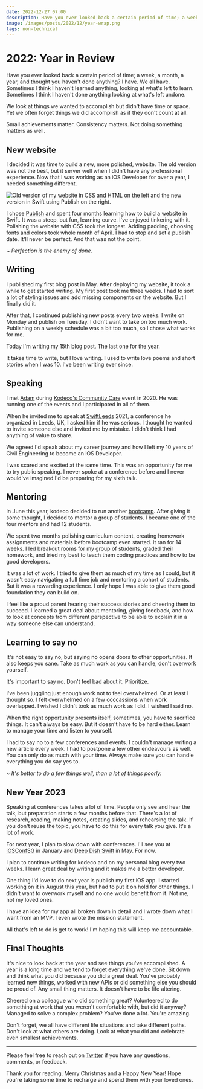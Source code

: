 ```yaml
---
date: 2022-12-27 07:00
description: Have you ever looked back a certain period of time; a week, a month, a year, and thought you haven't done anything? I have. We all have. Sometimes I think I haven't learned anything, looking at what's left to learn. Sometimes I think I haven't done anything looking at what's left undone.
image: /images/posts/2022/12/year-wrap.png
tags: non-technical
---
```


# 2022: Year in Review

Have you ever looked back a certain period of time; a week, a month, a year, and thought you haven't done anything? I have. We all have. Sometimes I think I haven't learned anything, looking at what's left to learn. Sometimes I think I haven't done anything looking at what's left undone.

We look at things we wanted to accomplish but didn't have time or space. Yet we often forget things we did accomplish as if they don't count at all.

Small achievements matter. Consistency matters. Not doing something matters as well.

## New website

I decided it was time to build a new, more polished, website. The old version was not the best, but it server well when I didn't have any professional experience. Now that I was working as an iOS Developer for over a year, I needed something different.

![Old version of my website in CSS and HTML on the left and the new version in Swift using Publish on the right.](https://www.danijelavrzan.com/images/posts/2022/12/year-wrap1.png "Old version of my website in CSS and HTML on the left and the new version in Swift using Publish on the right.")

I chose [Publish](https://github.com/JohnSundell/Publish) and spent four months learning how to build a website in Swift. It was a steep, but fun, learning curve. I've enjoyed tinkering with it. Polishing the website with CSS took the longest. Adding padding, choosing fonts and colors took whole month of April. I had to stop and set a publish date. It'll never be perfect. And that was not the point. 

~ *Perfection is the enemy of done.*

## Writing

I published my first blog post in May. After deploying my website, it took a while to get started writing. My first post took me three weeks. I had to sort a lot of styling issues and add missing components on the website. But I finally did it.

After that, I continued publishing new posts every two weeks. I write on Monday and publish on Tuesday.  I didn't want to take on too much work. Publishing on a weekly schedule was a bit too much, so I chose what works for me.

Today I'm writing my 15th blog post. The last one for the year. 

It takes time to write, but I love writing. I used to write love poems and short stories when I was 10. I've been writing ever since.

## Speaking

I met [Adam](https://twitter.com/Adam9Rush) during [Kodeco's Community Care](https://www.kodeco.com/10418006-introducing-rw-community-care) event in 2020. He was running one of the events and I participated in all of them. 

When he invited me to speak at [SwiftLeeds](https://swiftleeds.co.uk) 2021, a conference he organized in Leeds, UK, I asked him if he was serious. I thought he wanted to invite someone else and invited me by mistake. I didn't think I had anything of value to share. 

We agreed I'd speak about my career journey and how I left my 10 years of Civil Engineering to become an iOS Developer. 

I was scared and excited at the same time. This was an opportunity for me to try public speaking. I never spoke at a conference before and I never would've imagined I'd be preparing for my sixth talk. 

## Mentoring

In June this year, kodeco decided to run another [bootcamp](https://store.kodeco.com/bootcamp). After giving it some thought, I decided to mentor a group of students. I became one of the four mentors and had 12 students.

We spent two months polishing curriculum content, creating homework assignments and materials before bootcamp even started. It ran for 14 weeks. I led breakout rooms for my group of students, graded their homework, and tried my best to teach them coding practices and how to be good developers. 

It was a lot of work. I tried to give them as much of my time as I could, but it wasn't easy navigating a full time job and mentoring a cohort of students. But it was a rewarding experience. I only hope I was able to give them good foundation they can build on. 

I feel like a proud parent hearing their success stories and cheering them to succeed. I learned a great deal about mentoring, giving feedback, and how to look at concepts from different perspective to be able to explain it in a way someone else can understand.

## Learning to say no

It's not easy to say no, but saying no opens doors to other opportunities. It also keeps you sane. Take as much work as you can handle, don't overwork yourself. 

It's important to say no. Don't feel bad about it. Prioritize.

I've been juggling just enough work not to feel overwhelmed. Or at least I thought so. I felt overwhelmed on a few occcassions when work overlapped. I wished I didn't took as much work as I did. I wished I said no. 

When the right opportunity presents itself, sometimes, you have to sacrifice things. It can't always be easy. But it doesn't have to be hard either. Learn to manage your time and listen to yourself.

I had to say no to a few conferences and events. I couldn't manage writing a new article every week. I had to postpone a few other endeavours as well. You can only do as much with your time. Always make sure you can handle everything you do say yes to. 

~ *It's better to do a few things well, than a lot of things poorly.*

## New Year 2023

Speaking at conferences takes a lot of time. People only see and hear the talk, but preparation starts a few months before that. There's a lot of research, reading, making notes, creating slides, and rehearsing the talk. If you don't reuse the topic, you have to do this for every talk you give. It's a lot of work.

For next year, I plan to slow down with conferences. I'll see you at [iOSConfSG](https://iosconf.sg) in January and [Deep Dish Swift](https://deepdishswift.com) in May. For now.

I plan to continue writing for kodeco and on my personal blog every two weeks. I learn great deal by writing and it makes me a better developer. 

One thing I'd love to do next year is publish my first iOS app. I started working on it in August this year, but had to put it on hold for other things. I didn't want to overwork myself and no one would benefit from it. Not me, not my loved ones.

I have an idea for my app all broken down in detail and I wrote down what I want from an MVP. I even wrote the mission statement.

All that's left to do is get to work! I'm hoping this will keep me accountable.

## Final Thoughts

It's nice to look back at the year and see things you've accomplished. A year is a long time and we tend to forget everything we've done. Sit down and think what you did because you did a great deal. You've probably learned new things, worked with new APIs or did something else you should be proud of. Any small thing matters. It doesn't have to be life altering. 

Cheered on a colleague who did something great? Volunteered to do something at work that you weren't comfortable with, but did it anyway? Managed to solve a complex problem? You've done a lot. You're amazing.

Don't forget, we all have different life situations and take different paths. Don't look at what others are doing. Look at what you did and celebrate even smallest achievements. 

***

Please feel free to reach out on [Twitter](https://twitter.com/dvrzan) if you have any questions, comments, or feedback.

Thank you for reading. Merry Christmas and a Happy New Year! Hope you're taking some time to recharge and spend them with your loved ones.
